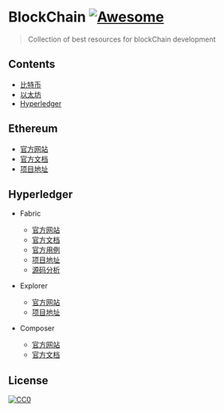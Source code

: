 # BlockChain [![Awesome](https://cdn.rawgit.com/sindresorhus/awesome/d7305f38d29fed78fa85652e3a63e154dd8e8829/media/badge.svg)](https://github.com/sindresorhus/awesome)

>  Collection of best resources for blockChain development

## Contents <!--此处锚点必须是小写-->
- [比特币](#bitCoin)
- [以太坊](#ethereum)
- [Hyperledger](#hyperledger)

## Ethereum
- [官方网站](https://www.ethereum.org/) 
- [官方文档](http://ethdocs.org/en/latest/introduction/index.html)
- [项目地址](https://github.com/ethereum/go-ethereum)

## Hyperledger
- Fabric
    - [官方网站](https://www.hyperledger.org/projects/fabric)
    - [官方文档](https://hyperledger-fabric.readthedocs.io/en/latest/index.html)
    - [官方用例](https://github.com/hyperledger/fabric-samples)
    - [项目地址](https://github.com/hyperledger/fabric)
    - [源码分析](https://github.com/yeasy/hyperledger_code_fabric)

- Explorer
    - [官方网站](https://www.hyperledger.org/projects/explorer)
    - [项目地址](https://github.com/hyperledger/blockchain-explorer)
    
- Composer
    - [官方网站](https://www.hyperledger.org/projects/composer)
    - [官方文档](https://hyperledger.github.io/composer/introduction/introduction.html)


## License

[![CC0](http://mirrors.creativecommons.org/presskit/buttons/88x31/svg/cc-zero.svg)](https://creativecommons.org/publicdomain/zero/1.0/)

